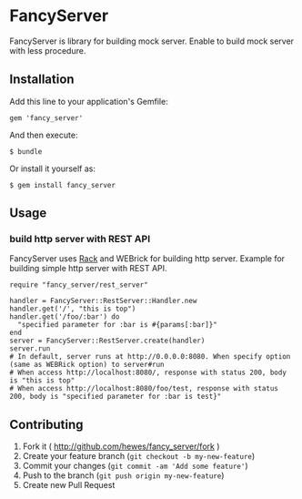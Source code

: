 # FancyServer

FancyServer is library for building mock server.
Enable to build mock server with less procedure.

## Installation

Add this line to your application's Gemfile:

    gem 'fancy_server'

And then execute:

    $ bundle

Or install it yourself as:

    $ gem install fancy_server

## Usage

### build http server with REST API

FancyServer uses [Rack](http://rack.github.io/) and WEBrick for building http server.
Example for building simple http server with REST API.

    require "fancy_server/rest_server"

    handler = FancyServer::RestServer::Handler.new
    handler.get('/', "this is top")
    handler.get('/foo/:bar') do
      "specified parameter for :bar is #{params[:bar]}"
    end
    server = FancyServer::RestServer.create(handler)
    server.run
    # In default, server runs at http://0.0.0.0:8080. When specify option (same as WEBRick option) to server#run
    # When access http://localhost:8080/, response with status 200, body is "this is top"
    # When access http://localhost:8080/foo/test, response with status 200, body is "specified parameter for :bar is test}"

## Contributing

1. Fork it ( http://github.com/hewes/fancy_server/fork )
2. Create your feature branch (`git checkout -b my-new-feature`)
3. Commit your changes (`git commit -am 'Add some feature'`)
4. Push to the branch (`git push origin my-new-feature`)
5. Create new Pull Request
